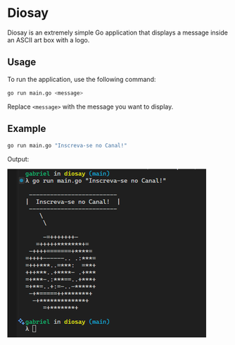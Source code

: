 # Diosay

Diosay is an extremely simple Go application that displays a message inside an ASCII art box with a logo.

## Usage

To run the application, use the following command:

```sh
go run main.go <message>
```

Replace `<message>` with the message you want to display.

## Example

```sh
go run main.go "Inscreva-se no Canal!"
```

Output:

![Diosay - Inscreva-se no Canal](./images/screenshot.png)
